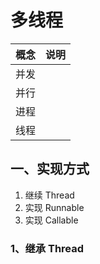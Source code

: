 # 多线程

| 概念 | 说明 |
| ---- | ---- |
| 并发 |      |
| 并行 |      |
| 进程 |      |
| 线程 |      |

## 一、实现方式

1. 继续 Thread
2. 实现 Runnable
3. 实现 Callable

### 1、继承 Thread

```java
```





